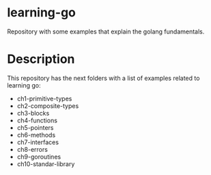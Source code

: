 # learning-go

Repository with some examples that explain the golang fundamentals.

# Description
This repository has the next folders with a list of examples related to learning go:
- ch1-primitive-types
- ch2-composite-types
- ch3-blocks
- ch4-functions
- ch5-pointers
- ch6-methods
- ch7-interfaces
- ch8-errors
- ch9-goroutines
- ch10-standar-library
